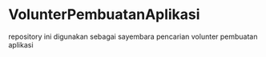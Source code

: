 # VolunterPembuatanAplikasi

repository ini digunakan sebagai sayembara pencarian volunter pembuatan aplikasi
